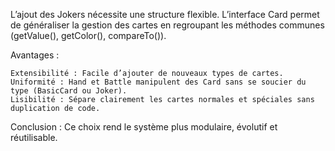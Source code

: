 L’ajout des Jokers nécessite une structure flexible. L’interface Card permet de généraliser la gestion des cartes en regroupant les méthodes communes (getValue(), getColor(), compareTo()).

Avantages :

    Extensibilité : Facile d’ajouter de nouveaux types de cartes.
    Uniformité : Hand et Battle manipulent des Card sans se soucier du type (BasicCard ou Joker).
    Lisibilité : Sépare clairement les cartes normales et spéciales sans duplication de code.

Conclusion : Ce choix rend le système plus modulaire, évolutif et réutilisable. 